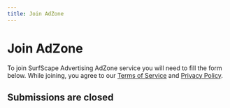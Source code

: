 ```yaml
---
title: Join AdZone
---
```


# Join AdZone

To join SurfScape Advertising AdZone service you will need to fill the form below. While joining, you agree to our [Terms of Service](/terms-of-service) and [Privacy Policy](/privacy).

## Submissions are closed

<!-- <form action="https://formspree.io/f/xjvdllwz" method="POST" enctype="multipart/form-data">
  <fieldset>
    <legend>Website Information</legend>
<div class="form--group">
  <label for="title">Website Title:</label>
  <input type="text" id="title" name="title" required>
</div>

<div class="form--group">
  <label for="url">Website URL:</label>
  <input type="url" id="url" name="url" required>
</div>

<div class="form--group">
  <label for="url">Neocities Page:</label>
  <input type="url" id="url" name="url" required>
</div>

<div class="form--group">
  <label for="upload">Website banner (png/gif):</label>
  <input type="file" id="upload" name="upload" accept="image/png, image/gif, image/jpeg" required>
</div>
 </fieldset>
<button type="submit">Submit</button>

</form> -->
